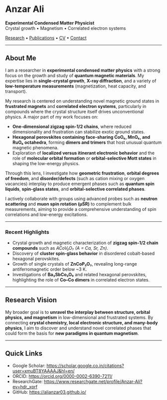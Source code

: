 # Anzar Ali

**Experimental Condensed Matter Physicist**  
Crystal growth • Magnetism • Correlated electron systems

[Research](research.md) • [Publications](publications.md) • [CV](cv/CV_Anzar_Ali.pdf) • [Contact](contact.md)

---

## About Me

I am a researcher in **experimental condensed matter physics** with a strong focus on the growth and study of **quantum magnetic materials**. My expertise lies in **single-crystal growth**, **X-ray diffraction**, and a variety of **low-temperature measurements** (magnetization, heat capacity, and transport).  

My research is centered on understanding novel magnetic ground states in **frustrated magnets** and **correlated electron systems**, particularly in compounds where the crystal structure itself drives unconventional physics. A major part of my work focuses on:

- **One-dimensional zigzag spin-1/2 chains**, where reduced dimensionality and frustration can stabilize exotic ground states.  
- **Hexagonal perovskites containing face-sharing CoO₆, MnO₆, and RuO₆ octahedra**, forming **dimers and trimers** that host unusual quantum magnetic phenomena.  
- Exploration of **localized versus itinerant electronic behavior** and the role of **molecular orbital formation** or **orbital-selective Mott states** in shaping the low-energy physics.  

Through this lens, I investigate how **geometric frustration**, **orbital degrees of freedom**, and **disorder/defects** (such as cation mixing or oxygen vacancies) interplay to produce emergent phases such as **quantum spin liquids**, **spin-glass states**, and **orbital-selective correlated phases**.  

I actively collaborate with groups using advanced probes such as **neutron scattering** and **muon spin rotation (µSR)** to complement bulk measurements, aiming to provide a comprehensive understanding of spin correlations and low-energy excitations.

---

### Recent Highlights
- Crystal growth and magnetic characterization of **zigzag spin-1/2 chain compounds** such as *ACoV₂O₇ (A = Ca, Sr, Zn)*.  
- Discovery of **cluster spin-glass behavior** in disordered cobalt-based hexagonal perovskites.  
- Growth of single crystals of **ZnCoP₂O₇**, revealing long-range antiferromagnetic order below ~3 K.  
- Investigations of **Ba₃SbCo₂O₉** and related hexagonal perovskites, highlighting the role of **Co–Co dimers** in correlated electron states.  

---

## Research Vision
My broader goal is to **unravel the interplay between structure, orbital physics, and magnetism** in low-dimensional and frustrated systems. By connecting **crystal chemistry, local electronic structure, and many-body physics**, I aim to discover and understand novel correlated phases that could form the basis for **new paradigms in quantum magnetism**.

---

## Quick Links
- Google Scholar: <https://scholar.google.co.in/citations?user=xmuBT8YAAAAJ&hl=en/>  
- ORCID: <https://orcid.org/0000-0002-6390-7211/>  
- ResearchGate: <https://www.researchgate.net/profile/Anzar-Ali?ev=hdr_xprf>  
- GitHub: <https://alianzar03.github.io/>  
